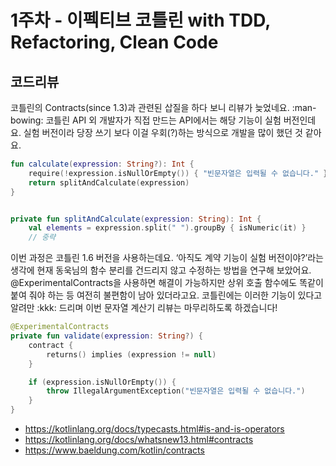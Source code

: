 # 1주차 - 이펙티브 코틀린 with TDD, Refactoring, Clean Code


## 코드리뷰

코틀린의 Contracts(since 1.3)과 관련된 삽질을 하다 보니 리뷰가 늦었네요. :man-bowing:
코틀린 API 외 개발자가 직접 만드는 API에서는 해당 기능이 실험 버전인데요. 실험 버전이라 당장 쓰기 보다 이걸 우회(?)하는 방식으로 개발을 많이 했던 것 같아요. 

```kotlin
fun calculate(expression: String?): Int {
    require(!expression.isNullOrEmpty()) { "빈문자열은 입력될 수 없습니다." }
    return splitAndCalculate(expression)
}


private fun splitAndCalculate(expression: String): Int {
    val elements = expression.split(" ").groupBy { isNumeric(it) }
    // 중략
```


이번 과정은 코틀린 1.6 버전을 사용하는데요. ‘아직도 계약 기능이 실험 버전이야?’라는 생각에 현재 동욱님의 함수 분리를 건드리지 않고 수정하는 방법을 연구해 보았어요. @ExperimentalContracts을 사용하면 해결이 가능하지만 상위 호출 함수에도 똑같이 붙여 줘야 하는 등 여전히 불편함이 남아 있더라고요. 코틀린에는 이러한 기능이 있다고 알려만 :kkk: 드리며 이번 문자열 계산기 리뷰는 마무리하도록 하겠습니다!

```kotlin
@ExperimentalContracts
private fun validate(expression: String?) {
    contract {
        returns() implies (expression != null)
    }

    if (expression.isNullOrEmpty()) {
        throw IllegalArgumentException("빈문자열은 입력될 수 없습니다.")
    }
}

```

* https://kotlinlang.org/docs/typecasts.html#is-and-is-operators
* https://kotlinlang.org/docs/whatsnew13.html#contracts
* https://www.baeldung.com/kotlin/contracts